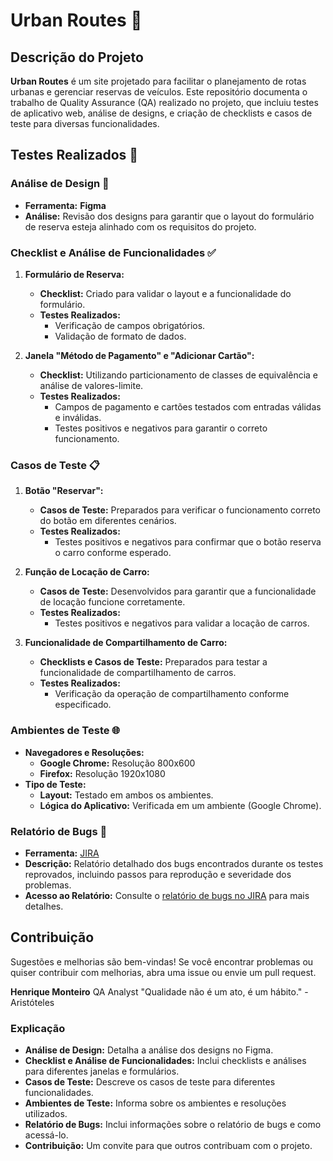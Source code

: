 # Urban Routes 🌆

## Descrição do Projeto

**Urban Routes** é um site projetado para facilitar o planejamento de rotas urbanas e gerenciar reservas de veículos. Este repositório documenta o trabalho de Quality Assurance (QA) realizado no projeto, que incluiu testes de aplicativo web, análise de designs, e criação de checklists e casos de teste para diversas funcionalidades.

## Testes Realizados 🧪

### Análise de Design 🎨

-  **Ferramenta:** **Figma**
- **Análise:** Revisão dos designs para garantir que o layout do formulário de reserva esteja alinhado com os requisitos do projeto.

### Checklist e Análise de Funcionalidades ✅

1. **Formulário de Reserva:**
   - **Checklist:** Criado para validar o layout e a funcionalidade do formulário.
   - **Testes Realizados:** 
     - Verificação de campos obrigatórios.
     - Validação de formato de dados.

2. **Janela "Método de Pagamento" e "Adicionar Cartão":**
   - **Checklist:** Utilizando particionamento de classes de equivalência e análise de valores-limite.
   - **Testes Realizados:** 
     - Campos de pagamento e cartões testados com entradas válidas e inválidas.
     - Testes positivos e negativos para garantir o correto funcionamento.

### Casos de Teste 📋

1. **Botão "Reservar":**
   - **Casos de Teste:** Preparados para verificar o funcionamento correto do botão em diferentes cenários.
   - **Testes Realizados:** 
     - Testes positivos e negativos para confirmar que o botão reserva o carro conforme esperado.

2. **Função de Locação de Carro:**
   - **Casos de Teste:** Desenvolvidos para garantir que a funcionalidade de locação funcione corretamente.
   - **Testes Realizados:** 
     - Testes positivos e negativos para validar a locação de carros.

3. **Funcionalidade de Compartilhamento de Carro:**
   - **Checklists e Casos de Teste:** Preparados para testar a funcionalidade de compartilhamento de carros.
   - **Testes Realizados:** 
     - Verificação da operação de compartilhamento conforme especificado.

### Ambientes de Teste 🌐

- **Navegadores e Resoluções:**
  - **Google Chrome:** Resolução 800x600
  - **Firefox:** Resolução 1920x1080
- **Tipo de Teste:**
  - **Layout:** Testado em ambos os ambientes.
  - **Lógica do Aplicativo:** Verificada em um ambiente (Google Chrome).

### Relatório de Bugs 🐞

- **Ferramenta:** [JIRA](https://www.atlassian.com/software/jira?gclid=4107d48a125315edd4b2b234213a8340&gclsrc=3p.ds&&aceid={aceid}&adposition=&adgroup=1308419274391228&campaign=470096438&creative=&device=c&keyword=jira&matchtype=e&network=o&placement=&ds_kids=p74752040050&ds_e=MICROSOFT&ds_eid=700000001738795&ds_e1=GOOGLE&msclkid=4107d48a125315edd4b2b234213a8340)
- **Descrição:** Relatório detalhado dos bugs encontrados durante os testes reprovados, incluindo passos para reprodução e severidade dos problemas.
- **Acesso ao Relatório:** Consulte o [relatório de bugs no JIRA](https://hm-projetos.atlassian.net/issues/?jql=project%20%3D%20HBR%20ORDER%20BY%20created%20DESC) para mais detalhes.

## Contribuição

Sugestões e melhorias são bem-vindas! Se você encontrar problemas ou quiser contribuir com melhorias, abra uma issue ou envie um pull request.

**Henrique Monteiro**
QA Analyst
"Qualidade não é um ato, é um hábito." - Aristóteles

### Explicação

- **Análise de Design:** Detalha a análise dos designs no Figma.
- **Checklist e Análise de Funcionalidades:** Inclui checklists e análises para diferentes janelas e formulários.
- **Casos de Teste:** Descreve os casos de teste para diferentes funcionalidades.
- **Ambientes de Teste:** Informa sobre os ambientes e resoluções utilizados.
- **Relatório de Bugs:** Inclui informações sobre o relatório de bugs e como acessá-lo.
- **Contribuição:** Um convite para que outros contribuam com o projeto.

